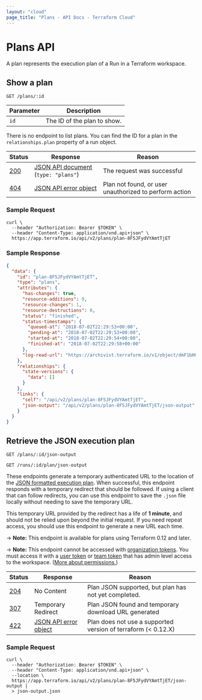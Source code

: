 ```yaml
---
layout: "cloud"
page_title: "Plans - API Docs - Terraform Cloud"
---
```


[200]: https://developer.mozilla.org/en-US/docs/Web/HTTP/Status/200
[201]: https://developer.mozilla.org/en-US/docs/Web/HTTP/Status/201
[202]: https://developer.mozilla.org/en-US/docs/Web/HTTP/Status/202
[204]: https://developer.mozilla.org/en-US/docs/Web/HTTP/Status/204
[307]: https://developer.mozilla.org/en-US/docs/Web/HTTP/Status/307
[400]: https://developer.mozilla.org/en-US/docs/Web/HTTP/Status/400
[401]: https://developer.mozilla.org/en-US/docs/Web/HTTP/Status/401
[403]: https://developer.mozilla.org/en-US/docs/Web/HTTP/Status/403
[404]: https://developer.mozilla.org/en-US/docs/Web/HTTP/Status/404
[409]: https://developer.mozilla.org/en-US/docs/Web/HTTP/Status/409
[412]: https://developer.mozilla.org/en-US/docs/Web/HTTP/Status/412
[422]: https://developer.mozilla.org/en-US/docs/Web/HTTP/Status/422
[429]: https://developer.mozilla.org/en-US/docs/Web/HTTP/Status/429
[500]: https://developer.mozilla.org/en-US/docs/Web/HTTP/Status/500
[504]: https://developer.mozilla.org/en-US/docs/Web/HTTP/Status/504
[JSON API document]: /docs/cloud/api/index.html#json-api-documents
[JSON API error object]: http://jsonapi.org/format/#error-objects

# Plans API

A plan represents the execution plan of a Run in a Terraform workspace.

## Show a plan

`GET /plans/:id`

Parameter | Description
----------|------------
`id`      | The ID of the plan to show.

There is no endpoint to list plans. You can find the ID for a plan in the
`relationships.plan` property of a run object.

Status  | Response                                | Reason
--------|-----------------------------------------|-------
[200][] | [JSON API document][] (`type: "plans"`) | The request was successful
[404][] | [JSON API error object][]               | Plan not found, or user unauthorized to perform action


### Sample Request

```shell
curl \
  --header "Authorization: Bearer $TOKEN" \
  --header "Content-Type: application/vnd.api+json" \
  https://app.terraform.io/api/v2/plans/plan-8F5JFydVYAmtTjET
```

### Sample Response

```json
{
  "data": {
    "id": "plan-8F5JFydVYAmtTjET",
    "type": "plans",
    "attributes": {
      "has-changes": true,
      "resource-additions": 0,
      "resource-changes": 1,
      "resource-destructions": 0,
      "status": "finished",
      "status-timestamps": {
        "queued-at": "2018-07-02T22:29:53+00:00",
        "pending-at": "2018-07-02T22:29:53+00:00",
        "started-at": "2018-07-02T22:29:54+00:00",
        "finished-at": "2018-07-02T22:29:58+00:00"
      },
      "log-read-url": "https://archivist.terraform.io/v1/object/dmF1bHQ6djE6OFA1eEdlSFVHRSs4YUcwaW83a1dRRDA0U2E3T3FiWk1HM2NyQlNtcS9JS1hHN3dmTXJmaFhEYTlHdTF1ZlgxZ2wzVC9kVTlNcjRPOEJkK050VFI3U3dvS2ZuaUhFSGpVenJVUFYzSFVZQ1VZYno3T3UyYjdDRVRPRE5pbWJDVTIrNllQTENyTndYd1Y0ak1DL1dPVlN1VlNxKzYzbWlIcnJPa2dRRkJZZGtFeTNiaU84YlZ4QWs2QzlLY3VJb3lmWlIrajF4a1hYZTlsWnFYemRkL2pNOG9Zc0ZDakdVMCtURUE3dDNMODRsRnY4cWl1dUN5dUVuUzdnZzFwL3BNeHlwbXNXZWRrUDhXdzhGNnF4c3dqaXlZS29oL3FKakI5dm9uYU5ZKzAybnloREdnQ3J2Rk5WMlBJemZQTg"
    },
    "relationships": {
      "state-versions": {
        "data": []
      }
    },
    "links": {
      "self": "/api/v2/plans/plan-8F5JFydVYAmtTjET",
      "json-output": "/api/v2/plans/plan-8F5JFydVYAmtTjET/json-output"
    }
  }
}
```

## Retrieve the JSON execution plan

`GET /plans/:id/json-output`

`GET /runs/:id/plan/json-output`

These endpoints generate a temporary authenticated URL to the location of the [JSON formatted execution plan](/docs/internals/json-format.html#format-summary).  When successful, this endpoint responds with a temporary redirect that should be followed.  If using a client that can follow redirects, you can use this endpoint to save the `.json` file locally without needing to save the temporary URL.

This temporary URL provided by the redirect has a life of **1 minute**, and should not be relied upon beyond the initial request.  If you need repeat access, you should use this endpoint to generate a new URL each time.

-> **Note:** This endpoint is available for plans using Terraform 0.12 and later.

-> **Note:** This endpoint cannot be accessed with [organization tokens](../users-teams-organizations/api-tokens.html#organization-api-tokens). You must access it with a [user token](../users-teams-organizations/users.html#api-tokens) or [team token](../users-teams-organizations/api-tokens.html#team-api-tokens) that has admin level access to the workspace. ([More about permissions.](/docs/cloud/users-teams-organizations/permissions.html)) <!-- permissions -->

Status  | Response                  | Reason
--------|---------------------------|----------
[204][] | No Content                | Plan JSON supported, but plan has not yet completed.
[307][] | Temporary Redirect        | Plan JSON found and temporary download URL generated
[422][] | [JSON API error object][] | Plan does not use a supported version of terraform (< 0.12.X)

### Sample Request

```shell
curl \
  --header "Authorization: Bearer $TOKEN" \
  --header "Content-Type: application/vnd.api+json" \
  --location \
  https://app.terraform.io/api/v2/plans/plan-8F5JFydVYAmtTjET/json-output |
  > json-output.json
```
